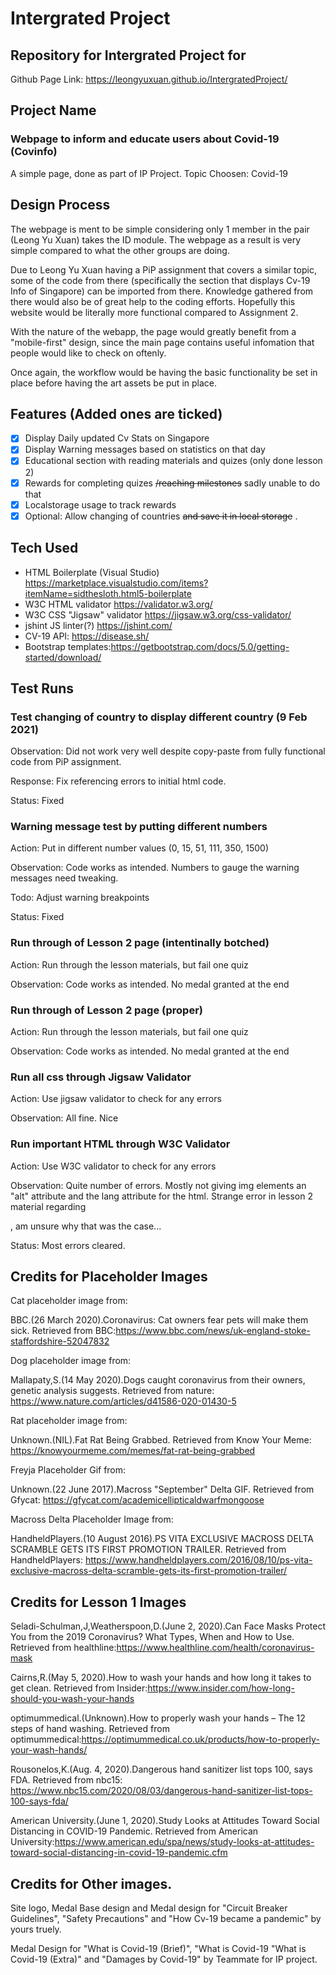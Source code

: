 # Intergrated Project
## Repository for Intergrated Project for 
Github Page Link: https://leongyuxuan.github.io/IntergratedProject/
## Project Name
### Webpage to inform and educate users about Covid-19 (Covinfo)
A simple page, done as part of IP Project. Topic Choosen: Covid-19

## Design Process
The webpage is ment to be simple considering only 1 member in the pair (Leong Yu Xuan) takes the ID module. The webpage as a result is very simple compared to what the other groups are doing.

Due to Leong Yu Xuan having a PiP assignment that covers a similar topic, some of the code from there (specifically the section that displays Cv-19 Info of Singapore) can be imported from there. Knowledge gathered from there would also be of great help to the coding efforts. Hopefully this website would be literally more functional compared to Assignment 2.

With the nature of the webapp, the page would greatly benefit from a "mobile-first" design, since the main page contains useful infomation that people would like to check on oftenly.

Once again, the workflow would be having the basic functionality be set in place before having the art assets be put in place.
## Features (Added ones are ticked)
- [x] Display Daily updated Cv Stats on Singapore
- [x] Display Warning messages based on statistics on that day
- [x] Educational section with reading materials and quizes (only done lesson 2)
- [x] Rewards for completing quizes ~~/reaching milestones~~ sadly unable to do that
- [x] Localstorage usage to track rewards
- [x] Optional: Allow changing of countries ~~and save it in local storage~~ .
## Tech Used
* HTML Boilerplate (Visual Studio) https://marketplace.visualstudio.com/items?itemName=sidthesloth.html5-boilerplate
* W3C HTML validator https://validator.w3.org/
* W3C CSS "Jigsaw" validator https://jigsaw.w3.org/css-validator/
* jshint JS linter(?) https://jshint.com/
* CV-19 API: https://disease.sh/
* Bootstrap templates:https://getbootstrap.com/docs/5.0/getting-started/download/
## Test Runs

### Test changing of country to display different country (9 Feb 2021)
Observation: Did not work very well despite copy-paste from fully functional code from PiP assignment. 

Response: Fix referencing errors to initial html code. 

Status: Fixed

### Warning message test by putting different numbers
Action: Put in different number values (0, 15, 51, 111, 350, 1500)

Observation: Code works as intended. Numbers to gauge the warning messages need tweaking.

Todo: Adjust warning breakpoints

Status: Fixed

### Run through of Lesson 2 page (intentinally botched)
Action: Run through the lesson materials, but fail one quiz

Observation: Code works as intended. No medal granted at the end

### Run through of Lesson 2 page (proper)
Action: Run through the lesson materials, but fail one quiz

Observation: Code works as intended. No medal granted at the end

### Run all css through Jigsaw Validator
Action: Use jigsaw validator to check for any errors

Observation: All fine. Nice

### Run important HTML through W3C Validator
Action: Use W3C validator to check for any errors

Observation: Quite number of errors. Mostly not giving img elements an "alt" attribute and the lang attribute for the html.
Strange error in lesson 2 material regarding </p>, am unsure why that was the case...

Status: Most errors cleared.
## Credits for Placeholder Images
Cat placeholder image from:

BBC.(26 March 2020).Coronavirus: Cat owners fear pets will make them sick. Retrieved from BBC:https://www.bbc.com/news/uk-england-stoke-staffordshire-52047832 

Dog placeholder image from:

Mallapaty,S.(14 May 2020).Dogs caught coronavirus from their owners, genetic analysis suggests. Retrieved from nature: https://www.nature.com/articles/d41586-020-01430-5

Rat placeholder image from:

Unknown.(NIL).Fat Rat Being Grabbed. Retrieved from Know Your Meme: https://knowyourmeme.com/memes/fat-rat-being-grabbed

Freyja Placeholder Gif from:

Unknown.(22 June 2017).Macross "September" Delta GIF. Retrieved from Gfycat: https://gfycat.com/academicellipticaldwarfmongoose

Macross Delta Placeholder Image from:

HandheldPlayers.(10 August 2016).PS VITA EXCLUSIVE MACROSS DELTA SCRAMBLE GETS ITS FIRST PROMOTION TRAILER. Retrieved from HandheldPlayers: https://www.handheldplayers.com/2016/08/10/ps-vita-exclusive-macross-delta-scramble-gets-its-first-promotion-trailer/

## Credits for Lesson 1 Images

Seladi-Schulman,J,Weatherspoon,D.(June 2, 2020).Can Face Masks Protect You from the 2019 Coronavirus? What Types, When and How to Use. Retrieved from healthline:https://www.healthline.com/health/coronavirus-mask 

Cairns,R.(May 5, 2020).How to wash your hands and how long it takes to get clean. Retrieved from Insider:https://www.insider.com/how-long-should-you-wash-your-hands

optimummedical.(Unknown).How to properly wash your hands – The 12 steps of hand washing. Retrieved from optimummedical:https://optimummedical.co.uk/products/how-to-properly-your-wash-hands/

Rousonelos,K.(Aug. 4, 2020).Dangerous hand sanitizer list tops 100, says FDA. Retrieved from nbc15: https://www.nbc15.com/2020/08/03/dangerous-hand-sanitizer-list-tops-100-says-fda/

American University.(June 1, 2020).Study Looks at Attitudes Toward Social Distancing in COVID-19 Pandemic. Retrieved from American University:https://www.american.edu/spa/news/study-looks-at-attitudes-toward-social-distancing-in-covid-19-pandemic.cfm

## Credits for Other images.
Site logo, Medal Base design and Medal design for "Circuit Breaker Guidelines", "Safety Precautions" and "How Cv-19 became a pandemic" by yours truely.

Medal Design for "What is Covid-19 (Brief)", "What is Covid-19 "What is Covid-19 (Extra)" and "Damages by Covid-19" by Teammate for IP project.

